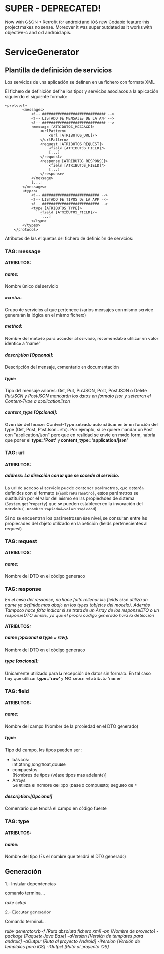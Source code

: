 # SUPER - DEPRECATED!

Now with GSON + Retrofit for android and iOS new Codable feature this project makes no sense. Moreover it was super outdated as it works with objective-c and old android apis.





# ServiceGenerator
## Plantilla de definición de servicios

Los servicios de una aplicación se definen en un fichero con formato XML
	
El fichero de definición define los tipos y servicios asociados a la
aplicación siguiendo el siguiente formato:

	<protocol>
			<messages>
				<!-- ############################# -->
				<!-- LISTADO DE MENSAJES DE LA APP -->
				<!-- ############################# -->
				<message [ATRIBUTOS_MESSAGE]>
					<urlPattern>
						<url [ATRIBUTOS_URL]/>
					</urlPattern>
					<request [ATRIBUTOS_REQUEST]>
						<field [ATRIBUTOS_FIELD]/>
						[...]
					</request>
					<response [ATRIBUTOS_RESPONSE]>
						<field [ATRIBUTOS_FIELD]/>
						[...]
					</response>
				</message>
				[...]
			</messages>
			<types>
				<!-- ########################## -->
				<!-- LISTADO DE TIPOS DE LA APP -->
				<!-- ########################## -->		
				<type [ATRIBUTOS_TYPE]>
					<field [ATRIBUTOS_FIELD]/>
					[...]
				</type>
			</types>
		</protocol>


Atributos de las etiquetas del fichero de definición de servicios:


### TAG: message

#### ATRIBUTOS:
##### name: 
Nombre único del servicio 
##### service: 
Grupo de servicios al que pertenece (varios mensajes con mismo service generarán la lógica en el mismo fichero)
##### method: 
Nombre del método para acceder al servicio, recomendable utilizar un valor identico a 'name'
##### description [Opcional]: 
Descripción del mensaje, comentario en documentación
##### type: 
Tipo del mensaje valores: Get, Put, PutJSON, Post, PostJSON o Delete  
*PutJSON y PostJSON mandarán los datos en formato json y setearan el Content-Type a application/json*
##### content_type [Opcional]: 
Override del header Content-Type seteado automáticamente en función del type (Get, Post, PostJson.. etc). Por ejemplo, si se quiere mandar un Post con "application/json" pero que en realidad se envie en modo form, habría que poner el **type='Post'** y **content_type='application/json'**



### TAG: url

#### ATRIBUTOS:

##### address: La dirección con la que se accede al servicio.
La url de acceso al servicio puede contener parámetros, que estarán definidos con el formato `${nombreParametro}`, estos parámetros se sustituirán por el valor del mismo en las propiedades de sistema (`System.getProperty`) que se pueden establecer en la invocación del servicio ( `-DnombrePropiedad=valorPropiedad`)<br>

Si no se encuentran los parámetrosen ése nivel, se consultan entre las propiedades del objeto utilizado en la petición (fields pertenecientes al request)
		
### TAG: request

#### ATRIBUTOS:
##### name:
Nombre del DTO en el código generado
                
### TAG: response

*En el caso del response, no hace falta rellenar los fields si se utiliza un name ya definido mas abajo en los types (objetos del modelo). Además Tampoco hace falta indicar si se trata de un Array de los responseDTO o un responseDTO simple, ya que el propio código generado hará la detección*


#### ATRIBUTOS:
##### name [opcional si type = raw]:
Nombre del DTO en el código generado
##### type [opcional]: 
Únicamente utilizado para la recepción de datos sin formato. En tal caso hay que utilizar **type='raw'** y NO  setear el atributo 'name'

### TAG: field

#### ATRIBUTOS:
##### name: 
Nombre del campo (Nombre de la propiedad en el DTO generado)
##### type: 
Tipo del campo, los tipos pueden ser :<br>
- básicos:<br>
int,String,long,float,double<br>
- compuestos<br>
[Nombres de tipos (véase tipos más adelante)]<br/>
- Arrays<br/>
Se utiliza el nombre del tipo (base o compuesto) seguido de `*`<br/>
##### description:[Opcional] 
Comentario que tendrá el campo en código fuente


### TAG: type

#### ATRIBUTOS:
##### name: 
Nombre del tipo (Es el nombre que tendrá el DTO generado)

## Generación

1.- Instalar dependencias

comando terminal...

*rake setup*

2.- Ejecutar generador

Comando terminal...

*ruby generator.rb -f [Ruta absoluta fichero xml] -pn [Nombre de proyecto] -package [Paquete Java Base] -aVersion [Versión de templates para android] -aOutput [Ruta al proyecto Android] -iVersion [Versión de templates para iOS] -iOutput [Ruta al proyecto iOS]*
